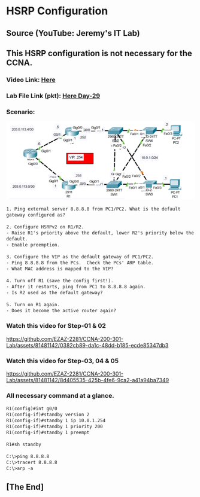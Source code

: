 # **HSRP Configuration**
## Source (YouTube: Jeremy's IT Lab)
## This HSRP configuration is not necessary for the CCNA.
### Video Link: [Here](https://youtu.be/uho5Z2nFhb8?si=yL109VWUpuKRtdp5)
### Lab File Link (pkt): [Here Day-29](https://mega.nz/file/b4gyyAjZ#qMc0Aowxm6TTYQoZPtN2hy0zwkJSu3hvV6blfFn-SU4)
### Scenario:
![](../images/jhsrp.PNG)

```
1. Ping external server 8.8.8.8 from PC1/PC2. What is the default gateway configured as?

2. Configure HSRPv2 on R1/R2.
- Raise R1's priority above the default, lower R2's priority below the default.
- Enable preemption.

3. Configure the VIP as the default gateway of PC1/PC2.
- Ping 8.8.8.8 from the PCs.  Check the PCs' ARP table.
- What MAC address is mapped to the VIP?

4. Turn off R1 (save the config first!).
- After it restarts, ping from PC1 to 8.8.8.8 again.
- Is R2 used as the default gateway?

5. Turn on R1 again.  
- Does it become the active router again?
```
### **Watch this video for Step-01 & 02**
https://github.com/EZAZ-2281/CCNA-200-301-Lab/assets/81481142/0382cb89-da1c-48dd-b185-ecde85347db3


### **Watch this video for Step-03, 04 & 05**
https://github.com/EZAZ-2281/CCNA-200-301-Lab/assets/81481142/8d405535-425b-4fe6-9ca2-a41a94ba7349

### **All necessary command at a glance.**
```
R1(config)#int g0/0
R1(config-if)#standby version 2
R1(config-if)#standby 1 ip 10.0.1.254
R1(config-if)#standby 1 priority 200
R1(config-if)#standby 1 preempt

R1#sh standby

C:\>ping 8.8.8.8
C:\>tracert 8.8.8.8
C:\>arp -a
```
## **[The End]**